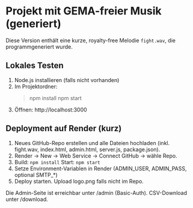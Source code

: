 # Projekt mit GEMA-freier Musik (generiert)
Diese Version enthält eine kurze, royalty-free Melodie `fight.wav`, die programmgeneriert wurde.

## Lokales Testen
1. Node.js installieren (falls nicht vorhanden)
2. Im Projektordner:
   > npm install
   > npm start
3. Öffnen: http://localhost:3000

## Deployment auf Render (kurz)
1. Neues GitHub-Repo erstellen und alle Dateien hochladen (inkl. fight.wav, index.html, admin.html, server.js, package.json).
2. Render -> New -> Web Service -> Connect GitHub -> wähle Repo.
3. Build: `npm install`  Start: `npm start`
4. Setze Environment-Variablen in Render (ADMIN_USER, ADMIN_PASS, optional SMTP_*)
5. Deploy starten. Upload logo.png falls nicht im Repo.

Die Admin-Seite ist erreichbar unter /admin (Basic-Auth). CSV-Download unter /download.
